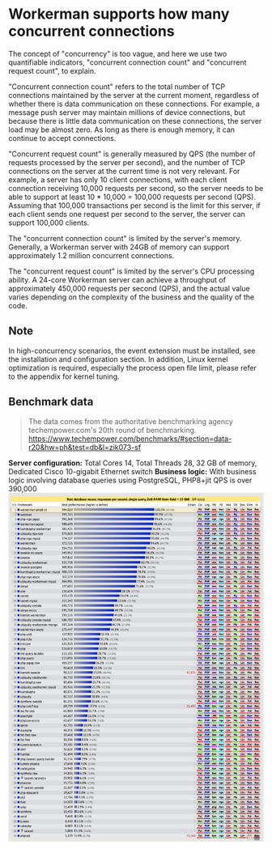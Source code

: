 # Workerman supports how many concurrent connections

The concept of "concurrency" is too vague, and here we use two quantifiable indicators, "concurrent connection count" and "concurrent request count", to explain.

"Concurrent connection count" refers to the total number of TCP connections maintained by the server at the current moment, regardless of whether there is data communication on these connections. For example, a message push server may maintain millions of device connections, but because there is little data communication on these connections, the server load may be almost zero. As long as there is enough memory, it can continue to accept connections.

"Concurrent request count" is generally measured by QPS (the number of requests processed by the server per second), and the number of TCP connections on the server at the current time is not very relevant. For example, a server has only 10 client connections, with each client connection receiving 10,000 requests per second, so the server needs to be able to support at least 10 * 10,000 = 100,000 requests per second (QPS). Assuming that 100,000 transactions per second is the limit for this server, if each client sends one request per second to the server, the server can support 100,000 clients.

The "concurrent connection count" is limited by the server's memory. Generally, a Workerman server with 24GB of memory can support approximately 1.2 million concurrent connections.

The "concurrent request count" is limited by the server's CPU processing ability. A 24-core Workerman server can achieve a throughput of approximately 450,000 requests per second (QPS), and the actual value varies depending on the complexity of the business and the quality of the code.

## Note

In high-concurrency scenarios, the event extension must be installed, see the installation and configuration section. In addition, Linux kernel optimization is required, especially the process open file limit, please refer to the appendix for kernel tuning.

## Benchmark data
> The data comes from the authoritative benchmarking agency techempower.com's 20th round of benchmarking.
https://www.techempower.com/benchmarks/#section=data-r20&hw=ph&test=db&l=zik073-sf

**Server configuration:**
Total Cores 14, Total Threads 28, 32 GB of memory, Dedicated Cisco 10-gigabit Ethernet switch
**Business logic:**
With business logic involving database queries using PostgreSQL, PHP8+jit
QPS is over 390,000
![](../images/screenshot_1636522357217.png)
